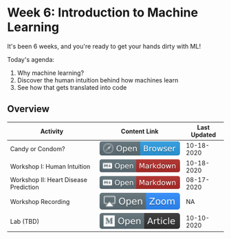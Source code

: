 # Week 6: Introduction to Machine Learning

It's been 6 weeks, and you're ready to get your hands dirty with ML!

Today's agenda:

1. Why machine learning?
2. Discover the human intuition behind how machines learn
3. See how that gets translated into code

## Overview
| **Activity**                   | Content Link    | Last Updated |
| ---------------                | --------------- | ----------   |
| Candy or Condom?                          | [![Link](../tools/buttons/open-browser.svg)](https://teachablemachine.withgoogle.com/models/zDvjWFJkJ/) | 10-18-2020 |
| Workshop I: Human Intuition               | [![Link](../tools/buttons/open-markdown.svg)](workshop/intro-ml.md) | 10-18-2020 | 
| Workshop II: Heart Disease Prediction     | [![Link](../tools/buttons/open-markdown.svg)](workshop/README.md) | 08-17-2020 | 
| Workshop Recording                        | [![Link](../tools/buttons/open-zoom.svg)]() | NA | 
| Lab (TBD)                                 | [![Link](../tools/buttons/open-article.svg)](lab/README.md)  | 10-10-2020 |
